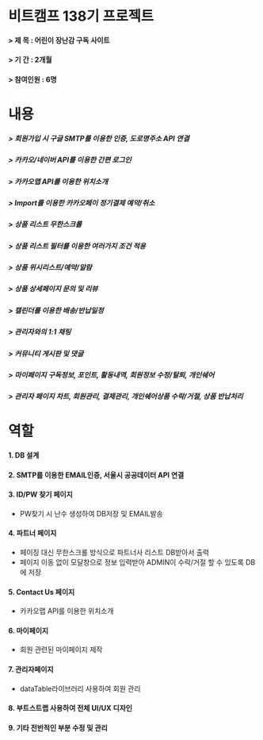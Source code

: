 # 비트캠프 138기 프로젝트
#### > 제   목 : 어린이 장난감 구독 사이트
#### > 기   간 : 2개월
#### > 참여인원 : 6명
 
# 내용
##### > 회원가입 시 구글 SMTP를 이용한 인증, 도로명주소 API 연결
##### > 카카오/네이버 API를 이용한 간편 로그인
##### > 카카오맵 API를 이용한 위치소개
##### > Import를 이용한 카카오페이 정기결제 예약/취소
##### > 상품 리스트 무한스크롤
##### > 상품 리스트 필터를 이용한 여러가지 조건 적용
##### > 상품 위시리스트/예약/알람
##### > 상품 상세페이지 문의 및 리뷰
##### > 캘린더를 이용한 배송/반납일정
##### > 관리자와의 1:1 채팅
##### > 커뮤니티 게시판 및 댓글
##### > 마이페이지 구독정보, 포인트, 활동내역, 회원정보 수정/탈퇴, 개인쉐어
##### > 관리자 페이지 차트, 회원관리, 결제관리, 개인쉐어상품 수락/거절, 상품 반납처리

# 역할
#### 1. DB 설계
#### 2. SMTP를 이용한 EMAIL인증, 서울시 공공데이터 API 연결
#### 3. ID/PW 찾기 페이지
- PW찾기 시 난수 생성하여 DB저장 및 EMAIL발송
#### 4. 파트너 페이지
- 페이징 대신 무한스크롤 방식으로 파트너사 리스트 DB받아서 출력
- 페이지 이동 없이 모달창으로 정보 입력받아 ADMIN이 수락/거절 할 수 있도록 DB에 저장
#### 5. Contact Us 페이지
- 카카오맵 API를 이용한 위치소개
#### 6. 마이페이지
- 회원 관련된 마이페이지 제작
#### 7. 관리자페이지
- dataTable라이브러리 사용하여 회원 관리
#### 8. 부트스트랩 사용하여 전체 UI/UX 디자인
#### 9. 기타 전반적인 부분 수정 및 관리
